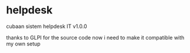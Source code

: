 # helpdesk
cubaan sistem helpdesk IT
v1.0.0

thanks to GLPI for the source code
now i need to make it compatible with my own setup

